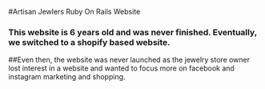 #Artisan Jewlers Ruby On Rails Website
### This website is 6 years old and was never finished. Eventually, we switched to a shopify based website.
##Even then, the website was never launched as the jewelry store owner lost interest in a website and wanted to focus more on facebook and instagram marketing and shopping.
